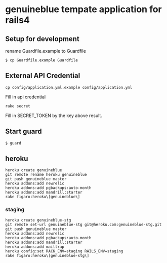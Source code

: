# genuineblue tempate application for rails4

## Setup for development

rename Guardfile.example to Guardfile

```
$ cp Guardfile.example Guardfile
```

## External API Credential

```
cp config/application.yml.example config/application.yml
```

Fill in api credential

```
rake secret
```

Fill in SECRET_TOKEN by the key above result.

## Start guard

```
$ guard
```

## heroku

```
heroku create genuineblue
git remote rename heroku genuineblue
git push genuineblue master
heroku addons:add newrelic
heroku addons:add pgbackups:auto-month
heroku addons:add mandrill:starter
rake figaro:heroku\[genuineblue\]
```

### staging

```
heroku create genuineblue-stg
git remote set-url genuineblue-stg git@heroku.com:genuineblue-stg.git
git push genuineblue master
heroku addons:add newrelic
heroku addons:add pgbackups:auto-month
heroku addons:add mandrill:starter
heroku addons:add mailtrap
heroku config:set RACK_ENV=staging RAILS_ENV=staging
rake figaro:heroku\[genuineblue-stg\]
```
